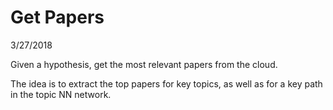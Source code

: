 # Get Papers #

3/27/2018

Given a hypothesis, get the most relevant papers from the cloud.

The idea is to extract the top papers for key topics, as well as for a key path in the topic NN network.

